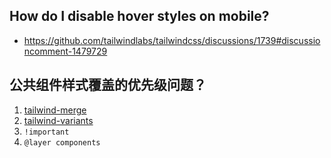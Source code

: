 ## How do I disable hover styles on mobile? 

- https://github.com/tailwindlabs/tailwindcss/discussions/1739#discussioncomment-1479729

## 公共组件样式覆盖的优先级问题？

1. [tailwind-merge](https://github.com/dcastil/tailwind-merge)
2. [tailwind-variants](https://github.com/heroui-inc/tailwind-variants)
3. `!important`
4. `@layer components`
